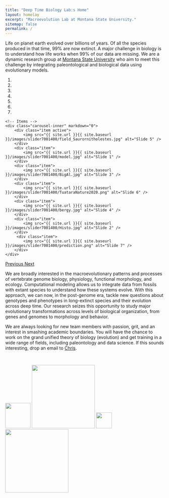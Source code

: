 ```yaml
---
title: "Deep Time Biology Lab:s Home"
layout: homelay
excerpt: "Macroevolution Lab at Montana State University."
sitemap: false
permalink: /
---
```



Life on planet earth evolved over billions of years. Of all the species produced in that time, 99% are now extinct. A major challenge in biology is to understand how life works when 99% of our data are missing. We are a dynamic research group at [Montana State University](https://www.montana.edu/) who aim to meet this challenge by integrating paleontological and biological data using evolutionary models.

<div markdown="0" id="carousel" class="carousel slide" data-ride="carousel" data-interval="5000" data-pause="hover" >
    <!-- Menu -->
    <ol class="carousel-indicators">
        <li data-target="#carousel" data-slide-to="0" class="active"></li>
        <li data-target="#carousel" data-slide-to="1"></li>
        <li data-target="#carousel" data-slide-to="2"></li>
        <li data-target="#carousel" data-slide-to="3"></li>
        <li data-target="#carousel" data-slide-to="4"></li>
        <li data-target="#carousel" data-slide-to="5"></li>
        <li data-target="#carousel" data-slide-to="6"></li>
    </ol>

    <!-- Items -->
    <div class="carousel-inner" markdown="0">
        <div class="item active">
            <img src="{{ site.url }}{{ site.baseurl }}/images/slider7001400/field_Saurornitholestes.jpg" alt="Slide 5" />
        </div>  
        <div class="item">
            <img src="{{ site.url }}{{ site.baseurl }}/images/slider7001400/model.jpg" alt="Slide 1" />
        </div>
        <div class="item">
            <img src="{{ site.url }}{{ site.baseurl }}/images/slider7001400/BigAl.jpg" alt="Slide 3" />
        </div>
        <div class="item">
            <img src="{{ site.url }}{{ site.baseurl }}/images/slider7001400/TuataraNature2020.png" alt="Slide 6" />
        </div>
        <div class="item">
            <img src="{{ site.url }}{{ site.baseurl }}/images/slider7001400/bergy.jpg" alt="Slide 4" />
        </div>
        <div class="item">
            <img src="{{ site.url }}{{ site.baseurl }}/images/slider7001400/Histo.jpg" alt="Slide 2" />
        </div>
         <div class="item">
            <img src="{{ site.url }}{{ site.baseurl }}/images/slider7001400/prediction.png" alt="Slide 7" />
        </div>
    </div>
  <a class="left carousel-control" href="#carousel" role="button" data-slide="prev">
    <span class="glyphicon glyphicon-chevron-left" aria-hidden="true"></span>
    <span class="sr-only">Previous</span>
  </a>
  <a class="right carousel-control" href="#carousel" role="button" data-slide="next">
    <span class="glyphicon glyphicon-chevron-right" aria-hidden="true"></span>
    <span class="sr-only">Next</span>
  </a>
</div>

We are broadly interested in the macroevolutionary patterns and processes of vertebrate genome biology, physiology, functional morphology, and ecology. Computational modeling allows us to integrate data from fossils with extant species to understand how these systems evolve. With this approach, we can now, in the post-genome era, tackle new questions about genotypes and phenotypes in long-extinct species and their evolution across deep time. Our research seizes this opportunity to study major evolutionary transformations across levels of biological organization, from genes and genomes to morphology and behavior.

We are always looking for new team members with passion, grit, and an interest in smashing academic boundaries. You will have the chance to work on the grand unified theory of biology (evolution) and get training in a wide range of fields, including paleontology and data science. If this sounds interesting, drop an email to <a href="mailto:organ@montana.edu">Chris</a>.
<p>&nbsp;</p>
<img src="{{ site.url }}{{ site.baseurl }}/images/dummy.png" width='80'>
<img src="{{ site.url }}{{ site.baseurl }}/images/logopic/MSU_Logo2.svg" width='200'>
<img src="{{ site.url }}{{ site.baseurl }}/images/dummy.png" width='50'>
<img src="{{ site.url }}{{ site.baseurl }}/images/logopic/MOR_Logo.svg" width='200'>


